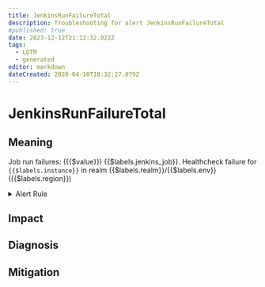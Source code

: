 ```yaml
---
title: JenkinsRunFailureTotal
description: Troubleshooting for alert JenkinsRunFailureTotal
#published: true
date: 2023-12-12T21:12:32.022Z
tags: 
  - LGTM
  - generated
editor: markdown
dateCreated: 2020-04-10T18:32:27.079Z
---
```


# JenkinsRunFailureTotal

## Meaning
[//]: # "Short paragraph that explains what the alert means"
Job run failures: ({{$value}}) {{$labels.jenkins_job}}. Healthcheck failure for `{{$labels.instance}}` in realm {{$labels.realm}}/{{$labels.env}} ({{$labels.region}})

<details>
  <summary>Alert Rule</summary>

{{% rule "jenkins/metric-plugin.yml" "JenkinsRunFailureTotal" %}}

<!-- Rule when generated

```yaml
alert: JenkinsRunFailureTotal
expr: delta(jenkins_runs_failure_total[1h]) > 100
for: 0m
labels:
    severity: warning
annotations:
    summary: Jenkins run failure total (instance {{ $labels.instance }})
    description: |-
        Job run failures: ({{$value}}) {{$labels.jenkins_job}}. Healthcheck failure for `{{$labels.instance}}` in realm {{$labels.realm}}/{{$labels.env}} ({{$labels.region}})
          VALUE = {{ $value }}
          LABELS = {{ $labels }}
    runbook: https://github.com/srerun/prometheus-alerts/blob/main/content/runbooks/metric-plugin/JenkinsRunFailureTotal.md

```

-->

</details>


## Impact
[//]: # "What could / will happen if the alert is not addressed"



## Diagnosis
[//]: # "Steps to take to identify the cause of the problem"



## Mitigation
[//]: # "The steps necessary to resolve the alert"
